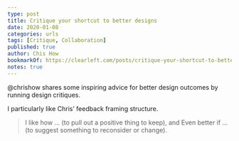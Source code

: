 ```yaml
---
type: post
title: Critique your shortcut to better designs
date: 2020-01-08
categories: urls
tags: [Critique, Collaboration]
published: true
author: Chis How
bookmarkOf: https://clearleft.com/posts/critique-your-shortcut-to-better-designs
notes: true
---
```


@chrishow shares some inspiring advice for better design outcomes by running design critiques.

I particularly like Chris’ feedback framing structure.

> I like how … (to pull out a positive thing to keep), and Even better if … (to suggest something to reconsider or change).
